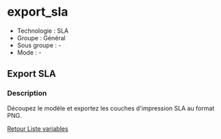 # export_sla

* Technologie : SLA
* Groupe : Général
* Sous groupe : -
* Mode : - 

## Export SLA

### Description

Découpez le modèle et exportez les couches d'impression SLA au format PNG.

[Retour Liste variables](variable_list.md)
